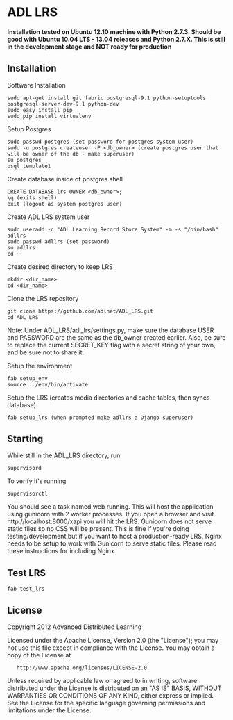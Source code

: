 # ADL LRS 

#### Installation tested on Ubuntu 12.10 machine with Python 2.7.3. Should be good with Ubuntu 10.04 LTS - 13.04 releases and Python 2.7.X. This is still in the development stage and NOT ready for production

## Installation

Software Installation

    sudo apt-get install git fabric postgresql-9.1 python-setuptools postgresql-server-dev-9.1 python-dev
    sudo easy_install pip
    sudo pip install virtualenv

Setup Postgres

    sudo passwd postgres (set password for postgres system user)
    sudo -u postgres createuser -P <db_owner> (create postgres user that will be owner of the db - make superuser)
    su postgres
    psql template1
    
Create database inside of postgres shell

    CREATE DATABASE lrs OWNER <db_owner>;
    \q (exits shell)
    exit (logout as system postgres user)
    
Create ADL LRS system user

    sudo useradd -c "ADL Learning Record Store System" -m -s "/bin/bash" adllrs
    sudo passwd adllrs (set password)
    su adllrs
    cd ~
    
Create desired directory to keep LRS

    mkdir <dir_name>
    cd <dir_name>
    
Clone the LRS repository

    git clone https://github.com/adlnet/ADL_LRS.git
    cd ADL_LRS
    
Note: Under ADL_LRS/adl_lrs/settings.py, make sure the database USER and PASSWORD are the same as the db_owner created
earlier. Also, be sure to replace the current SECRET_KEY flag with a secret string of your own, and be sure not to share it.

Setup the environment

    fab setup_env
    source ../env/bin/activate 
    
Setup the LRS (creates media directories and cache tables, then syncs database)

    fab setup_lrs (when prompted make adllrs a Django superuser)

## Starting
While still in the ADL_LRS directory, run

    supervisord

To verify it's running

    supervisorctl

You should see a task named web running. This will host the application using gunicorn with 2 worker processes.
If you open a browser and visit http://localhost:8000/xapi you will hit the LRS. Gunicorn does not serve static files
so no CSS will be present. This is fine if you're doing testing/development but if you want to host a production-ready
LRS, Nginx needs to be setup to work with Gunicorn to serve static files. Please read these instructions for including
Nginx.

## Test LRS
    
    fab test_lrs

## License
   Copyright 2012 Advanced Distributed Learning

   Licensed under the Apache License, Version 2.0 (the "License");
   you may not use this file except in compliance with the License.
   You may obtain a copy of the License at

       http://www.apache.org/licenses/LICENSE-2.0

   Unless required by applicable law or agreed to in writing, software
   distributed under the License is distributed on an "AS IS" BASIS,
   WITHOUT WARRANTIES OR CONDITIONS OF ANY KIND, either express or implied.
   See the License for the specific language governing permissions and
   limitations under the License.

